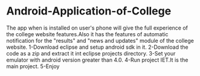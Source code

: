 Android-Application-of-College
==============================

The app when is installed on user's phone will give the full experience of the college website features.Also it has the features of automatic notification for the "results" and "news and updates" module of the college website.
1-Download eclipse and setup android sdk in it.
2-Download the code as a zip and extract it int eclipse projects directory.
3-Set your emulator with android version greater than 4.0.
4-Run project IET.It is the main project.
5-Enjoy
